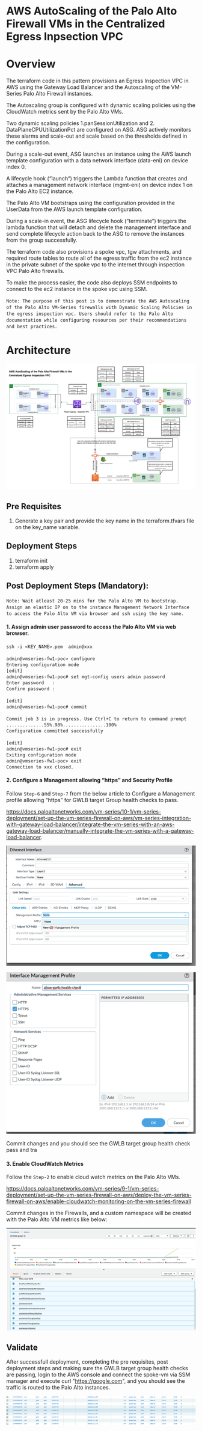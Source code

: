 # AWS AutoScaling of the Palo Alto Firewall VMs in the Centralized Egress Inpsection VPC

# Overview

The terraform code in this pattern provisions an Egress Inspection VPC in AWS using the Gateway Load Balancer and the Autoscaling of the VM-Series Palo Alto Firewall instances. 

The Autoscaling group is configured with dynamic scaling policies using the CloudWatch metrics sent by the Palo Alto VMs.

Two dynamic scaling policies 1.panSessionUtilization and 2. DataPlaneCPUUtilizationPct are configured on ASG. ASG actively monitors these alarms and scale-out and scale based on the thresholds defined in the configuration. 

During a scale-out event, ASG launches an instance using the AWS launch template configuration with a data network interface (data-eni) on device index 0.

A lifecycle hook (“launch“) triggers the Lambda function that creates and attaches a management network interface (mgmt-eni) on device index 1 on the Palo Alto EC2 instance. 

The Palo Alto VM bootstraps using the configuration provided in the UserData from the AWS launch template configuration.

During a scale-in event, the ASG lifecycle hook (“terminate“) triggers the lambda function that will detach and delete the management interface and send complete lifecycle action back to the ASG to remove the instances from the group successfully.

The terraform code also provisions a spoke vpc, tgw attachments, and required route tables to route all of the egress traffic from the ec2 instance in the private subnet of the spoke vpc to the internet through inspection VPC Palo Alto firewalls.

To make the process easier, the code also deploys SSM endpoints to connect to the ec2 instance in the spoke vpc using SSM.

`Note: The purpose of this post is to demonstrate the AWS Autoscaling of the Palo Alto VM-Series firewalls with Dynamic Scaling Policies in the egress inspection vpc. Users should refer to the Palo Alto documentation while configuring resources per their recommendations and best practices.`


# Architecture

![](./pavm_asg_arch.png)

## Pre Requisites

1. Generate a key pair and provide the key name in the terraform.tfvars file on the key_name variable. 

## Deployment Steps

1. terraform init
2. terraform apply

## Post Deployment Steps (Mandatory):

`Note: Wait atleast 20-25 mins for the Palo Alto VM to bootstrap. Assign an elastic IP on to the instance Management Network Interface to access the Palo Alto VM via browser and ssh using the key name.`


#### 1. Assign admin user password to access the Palo Alto VM via web browser.

```
ssh -i <KEY_NAME>.pem  admin@xxx

admin@vmseries-fw1-poc> configure
Entering configuration mode
[edit]                                                                                                                                                                                                                                       
admin@vmseries-fw1-poc# set mgt-config users admin password
Enter password   : 
Confirm password : 

[edit]                                                                                                                                                                                                                                       
admin@vmseries-fw1-poc# commit

Commit job 3 is in progress. Use Ctrl+C to return to command prompt
..............55%.98%................100%
Configuration committed successfully

[edit]                                                                                                                                                                                                                                       
admin@vmseries-fw1-poc# exit
Exiting configuration mode
admin@vmseries-fw1-poc> exit
Connection to xxx closed.

```

#### 2. Configure a Management allowing “https” and Security Profile 

Follow `Step-6` and `Step-7` from the below article to Configure a Management profile allowing “https” for GWLB target Group health checks to pass.

 https://docs.paloaltonetworks.com/vm-series/10-1/vm-series-deployment/set-up-the-vm-series-firewall-on-aws/vm-series-integration-with-gateway-load-balancer/integrate-the-vm-series-with-an-aws-gateway-load-balancer/manually-integrate-the-vm-series-with-a-gateway-load-balancer.  


![](./pavm_gwlb_https_health_check_profile.png)

![](./gwlb-hhtps-health-check-profile.png)

Commit changes and you should see the GWLB target group health check pass and tra

#### 3. Enable CloudWatch Metrics 

Follow the `Step-2` to enable cloud watch metrics on the Palo Alto VMs.

https://docs.paloaltonetworks.com/vm-series/9-1/vm-series-deployment/set-up-the-vm-series-firewall-on-aws/deploy-the-vm-series-firewall-on-aws/enable-cloudwatch-monitoring-on-the-vm-series-firewall

Commit changes in the Firewalls, and a custom namespace will be created with the Palo Alto VM metrics like below:

![](./cw_metrics.png)

## Validate

After successfull deployment, completing the pre requisites, post deployment steps and making sure the GWLB target group health checks are passing, login to the AWS console and connect the spoke-vm via SSM manager and execute curl "https://google.com", and you should see the traffic is routed to the Palo Alto instances. 

![](./pavm_traffic_monitoring.png)
